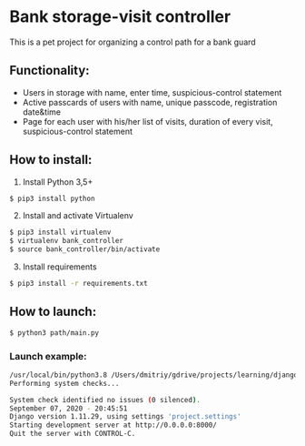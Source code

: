 # Bank storage-visit controller
 This is a pet project for organizing a control path for a bank guard
## Functionality:
 - Users in storage with name, enter time, suspicious-control statement
 - Active passcards of users with name, unique passcode, registration date&time
 - Page for each user with his/her list of visits, duration of every visit, suspicious-control statement  
 ## How to install:
 1) Install Python 3,5+
 ```sh
$ pip3 install python
```
 2) Install and activate Virtualenv
  ```sh
$ pip3 install virtualenv
$ virtualenv bank_controller
$ source bank_controller/bin/activate
```
3) Install requirements
 ```sh
$ pip3 install -r requirements.txt
 ```
## How to launch:
 ```sh
$ python3 path/main.py
 ```
### Launch example:
 ```sh
/usr/local/bin/python3.8 /Users/dmitriy/gdrive/projects/learning/django-orm-watching-storage/main.py
Performing system checks...

System check identified no issues (0 silenced).
September 07, 2020 - 20:45:51
Django version 1.11.29, using settings 'project.settings'
Starting development server at http://0.0.0.0:8000/
Quit the server with CONTROL-C.

 ```